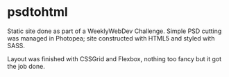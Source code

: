 # psdtohtml
Static site done as part of a WeeklyWebDev Challenge. Simple PSD cutting was managed in Photopea; site constructed with HTML5 and styled with SASS. 

Layout was finished with CSSGrid and Flexbox, nothing too fancy but it got the job done.
